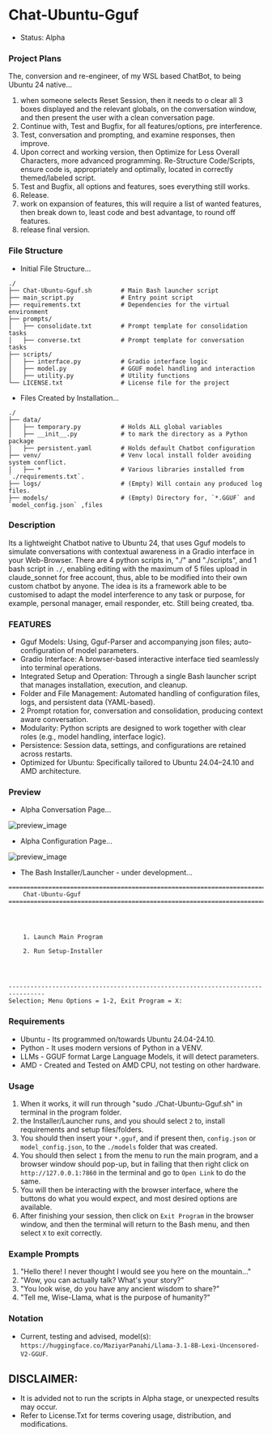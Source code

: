 # Chat-Ubuntu-Gguf
- Status: Alpha

### Project Plans
The, conversion and re-engineer, of my WSL based ChatBot, to being Ubuntu 24 native...
1. when someone selects Reset Session, then it needs to o clear all 3 boxes displayed and the relevant globals, on the conversation window, and then present the user with a clean conversation page. 
3. Continue with, Test and Bugfix, for all features/options, pre interference.
4. Test, conversation and prompting, and examine responses, then improve.
3. Upon correct and working version, then Optimize for Less Overall Characters, more advanced programming. Re-Structure Code/Scripts, ensure code is, appropriately and optimally, located in correctly themed/labeled script.
2. Test and Bugfix, all options and features, soes everything still works.
2. Release.
5. work on expansion of features, this will require a list of wanted features, then break down to, least code and best advantage, to round off features.
6. release final version.

### File Structure
- Initial File Structure...
```
./
├── Chat-Ubuntu-Gguf.sh        # Main Bash launcher script
├── main_script.py             # Entry point script
├── requirements.txt           # Dependencies for the virtual environment
├── prompts/
│   ├── consolidate.txt        # Prompt template for consolidation tasks
│   ├── converse.txt           # Prompt template for conversation tasks
├── scripts/
│   ├── interface.py           # Gradio interface logic
│   ├── model.py               # GGUF model handling and interaction
│   ├── utility.py             # Utility functions
└── LICENSE.txt                # License file for the project
```
- Files Created by Installation...
```
./
├── data/
│   ├── temporary.py           # Holds ALL global variables
│   ├── __init__.py            # to mark the directory as a Python package
│   ├── persistent.yaml        # Holds default Chatbot configuration
├── venv/                      # Venv local install folder avoiding system conflict.
│   ├── *                      # Various libraries installed from `./requirements.txt`.
├── logs/                      # (Empty) Will contain any produced log files.
├── models/                    # (Empty) Directory for, `*.GGUF` and `model_config.json` ,files
```

### Description
Its a lightweight Chatbot native to Ubuntu 24, that uses Gguf models to simulate conversations with contextual awareness in a Gradio interface in your Web-Browser. There are 4 python scripts in, "./" and "./scripts", and 1 bash script in `./`, enabling editing with the maximum of 5 files upload in claude_sonnet for free account, thus, able to be modified into their own custom chatbot by anyone. The idea is its a framework able to be customised to adapt the model interference to any task or purpose, for example, personal manager, email responder, etc. Still being created, tba.  

### FEATURES
- Gguf Models: Using, Gguf-Parser and accompanying json files; auto-configuration of model parameters. 
- Gradio Interface: A browser-based interactive interface tied seamlessly into terminal operations.
- Integrated Setup and Operation: Through a single Bash launcher script that manages installation, execution, and cleanup.
- Folder and File Management: Automated handling of configuration files, logs, and persistent data (YAML-based).
- 2 Prompt rotation for, conversation and consolidation, producing context aware conversation.
- Modularity: Python scripts are designed to work together with clear roles (e.g., model handling, interface logic).
- Persistence: Session data, settings, and configurations are retained across restarts.
- Optimized for Ubuntu: Specifically tailored to Ubuntu 24.04–24.10 and AMD architecture.

### Preview
- Alpha Conversation Page...

![preview_image](media/gradio_main.png)

- Alpha Configuration Page...

![preview_image](media/configuration.png)

- The Bash Installer/Launcher - under development...
```
================================================================================
    Chat-Ubuntu-Gguf
================================================================================




    1. Launch Main Program

    2. Run Setup-Installer




--------------------------------------------------------------------------------
Selection; Menu Options = 1-2, Exit Program = X: 
```

### Requirements
- Ubuntu - Its programmed on/towards Ubuntu 24.04-24.10.
- Python - It uses modern versions of Python in a VENV.
- LLMs - GGUF format Large Language Models, it will detect parameters.
- AMD - Created and Tested on AMD CPU, not testing on other hardware.

### Usage
1. When it works, it will run through "sudo ./Chat-Ubuntu-Gguf.sh" in terminal in the program folder.
2. the Installer/Launcher runs, and you should select `2` to, install requirements and setup files/folders.
3. You should then insert your `*.gguf`, and if present then, `config.json` or `model_config.json`, to the `./models` folder that was created.
4. You should then select `1` from the menu to run the main program, and a browser window should pop-up, but in failing that then right click on `http://127.0.0.1:7860` in the terminal and go to `Open Link` to do the same.
5. You will then be interacting with the browser interface, where the buttons do what you would expect, and most desired options are available.
6. After finishing your session, then click on `Exit Program` in the browser window, and then the terminal will return to the Bash menu, and then select `X` to exit correctly. 

### Example Prompts
1) "Hello there! I never thought I would see you here on the mountain..."
2) "Wow, you can actually talk? What's your story?"
3) "You look wise, do you have any ancient wisdom to share?"
4) "Tell me, Wise-Llama, what is the purpose of humanity?"

### Notation
- Current, testing and advised, model(s): `https://huggingface.co/MaziyarPanahi/Llama-3.1-8B-Lexi-Uncensored-V2-GGUF`.

## DISCLAIMER:
- It is advided not to run the scripts in Alpha stage, or unexpected results may occur.
- Refer to License.Txt for terms covering usage, distribution, and modifications.
